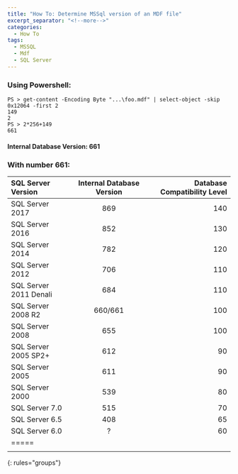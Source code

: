 ```yaml
---
title: "How To: Determine MSSql version of an MDF file"
excerpt_separator: "<!--more-->"
categories:
  - How To
tags:
  - MSSQL
  - Mdf
  - SQL Server
---
```



### Using Powershell:

```
PS > get-content -Encoding Byte "...\foo.mdf" | select-object -skip 0x12064 -first 2
149
2
PS > 2*256+149
661
```

#### Internal Database Version: 661

### With number 661:
| SQL Server Version | Internal Database Version | Database Compatibility Level |
|:--------|:-------:|--------:|
| SQL Server 2017   | 869   | 140   |
| SQL Server 2016   | 852   | 130   |
| SQL Server 2014   | 782   | 120   |
| SQL Server 2012   | 706   | 110   |
| SQL Server 2011 Denali    | 684   | 110   |
| SQL Server 2008 R2    | 660/661   | 100   |
| SQL Server 2008   | 655   | 100   |
| SQL Server 2005 SP2+ | 612    | 90    |
| SQL Server 2005   | 611   | 90    |
| SQL Server 2000   | 539   | 80    |
| SQL Server 7.0    | 515   | 70    |
| SQL Server 6.5    | 408   | 65    |
| SQL Server 6.0    | ? | 60    |
|=====
|    |   |  
{: rules="groups"}


[^1]: [rusanu.com](http://rusanu.com/2011/04/04/how-to-determine-the-database-version-of-an-mdf-file/)
[^2]: [serverfault.com](https://serverfault.com/questions/255591/is-there-a-way-to-determine-the-version-of-sql-server-that-was-used-to-create-an)


